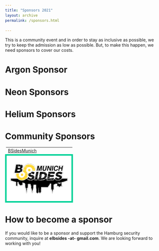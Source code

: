 ```yaml
---
title: "Sponsors 2021"
layout: archive
permalink: /sponsors.html

---
```


This is a community event and in order to stay as inclusive as
possible, we try to keep the admission as low as possible. But, to
make this happen, we need sponsors to cover our costs.


# Argon Sponsor #


# Neon Sponsors #


# Helium Sponsors #


# Community Sponsors #

<table>
	<tr>
		<td>
			<a href="http://bsidesmunich.org">BSidesMunich</a>
		</td>
	</tr>
	<tr>
		<td style="background-color: white; border: 5px solid #00d298;	text-align: center; min-width:200px"  width="200px">
			<img src="assets/images/BSidesMunich.svg.png" alt="BSides Munich" width="200px" />
		</td>
	</tr>
</table>

# How to become a sponsor #

If you would like to be a sponsor and support the Hamburg security community, inquire at **elbsides -at- gmail.com**. We are looking forward to working with you!

